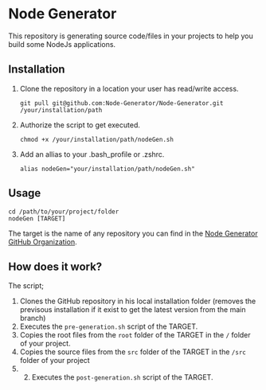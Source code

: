 # Node Generator

This repository is generating source code/files in your projects to help you build some NodeJs applications.

## Installation
1) Clone the repository in a location your user has read/write access.
    ```
    git pull git@github.com:Node-Generator/Node-Generator.git /your/installation/path
    ```
2) Authorize the script to get executed.
    ```
    chmod +x /your/installation/path/nodeGen.sh
    ```
3) Add an allias to your .bash_profile or .zshrc.
    ```
    alias nodeGen="your/installation/path/nodeGen.sh"
    ```
## Usage
```
cd /path/to/your/project/folder
nodeGen [TARGET]
```
The target is the name of any repository you can find in the [Node Generator GitHub Organization](https://github.com/Node-Generator).
## How does it work?
The script;
1) Clones the GitHub repository in his local installation folder (removes the previsous installation if it exist to get the latest version from the main branch)
2) Executes the `pre-generation.sh` script of the TARGET.
3) Copies the root files from the `root` folder of the TARGET in the `/` folder of your project.
4) Copies the source files from the `src` folder of the TARGET in the `/src` folder of your project
5) 2) Executes the `post-generation.sh` script of the TARGET.